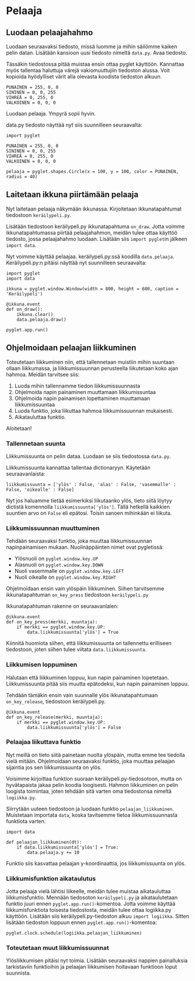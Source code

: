 # Pelaaja

## Luodaan pelaajahahmo

Luodaan seuraavaksi tiedosto, missä luomme ja mihin säilömme kaiken pelin datan. Lisätään kansioon uusi tiedosto nimeltä `data.py`. Avaa tiedosto.

Tässäkin tiedostossa pitää muistaa ensin ottaa pyglet käyttöön. Kannattaa myös tallentaa haluttuja värejä vakiomuuttujiin tiedoston alussa. Voit kopioida hyödylliset värit alla olevasta koodista tiedoston alkuun.

```Python3
PUNAINEN = 255, 0, 0
SININEN = 0, 0, 255
VIHREÄ = 0, 255, 0
VALKOINEN = 0, 0, 0
```

Luodaan pelaaja. Ympyrä sopii hyvin.

data.py tiedosto näyttää nyt siis suunnilleen seuraavalta:

```Python3
import pyglet

PUNAINEN = 255, 0, 0
SININEN = 0, 0, 255
VIHREÄ = 0, 255, 0
VALKOINEN = 0, 0, 0

pelaaja = pyglet.shapes.Circle(x = 100, y = 100, color = PUNAINEN, radius = 40)
```

## Laitetaan ikkuna piirtämään pelaaja

Nyt laitetaan pelaaja näkymään ikkunassa. Kirjoitetaan ikkunatapahtumat tiedostoon `keräilypeli.py`.

Lisätään tiedostoon keräilypeli.py ikkunatapahtuma `on_draw`. Jotta voimme ikkunatapahtumassa piirtää pelaajahahmon, meidän tulee ottaa käyttöö tiedosto, jossa pelaajahahmo luodaan. Lisätään siis `import pyglet`in jälkeen `import data`.

Nyt voimme käyttää pelaajaa. keräilypeli.py:ssä koodilla `data.pelaaja`. Keräilypeli.py:n pitäisi näyttää nyt suunnilleen seuraavalta:

```Python3
import pyglet
import data

ikkuna = pyglet.window.Window(width = 800, height = 600, caption = 'Keräilypeli')

@ikkuna.event
def on_draw():
    ikkuna.clear()
    data.pelaaja.draw()

pyglet.app.run()
```

## Ohjelmoidaan pelaajan liikkuminen

Toteutetaan liikkuminen niin, että tallennetaan muistiin mihin suuntaan ollaan liikkumassa, ja liikkumissuunnan perusteella liikutetaan koko ajan hahmoa. Meidän tarvitsee siis:
1. Luoda mihin tallennamme tiedon liikkumissuunnasta
2. Ohjelmoida napin painaminen muuttamaan liikkumissuntaa
3. Ohjelmoida napin painamisen lopettaminen muuttamaan liikkumissuuntaa
4. Luoda funktio, joka liikuttaa hahmoa liikkumissuunnan mukaisesti.
5. Aikatauluttaa funktio.

Aloitetaan!

### Tallennetaan suunta

Liikkumissuunta on pelin dataa. Luodaan se siis tiedostossa `data.py`.

Liikkumissuunta kannattaa tallentaa dictionaryyn. Käytetään seuraavanlaista:

```Python3
liikkumissuunta = ['ylös' : False, 'alas' : False, 'vasemmalle' : False, 'oikealle' : False]
```

Nyt jos haluamme tietää esimerkiksi liikutaanko ylös, tieto siitä löytyy dictistä komennolla `liikkumissuunta['ylös']`. Tällä hetkellä kaikkien suuntien arvo on `False` eli epätosi. Toisin sanoen mihinkään ei liikuta.

### Liikkumissuunnan muuttuminen

Tehdään seuraavaksi funktio, joka muuttaa liikkumissuunnan napinpainamisen mukaan. Nuolinäppäinten nimet ovat pygletissä: 
- Ylösnuoli on `pyglet.window.key.UP`
- Alasnuoli on `pyglet.window.key.DOWN`
- Nuoli vasemmalle on `pyglet.window.key.LEFT`
- Nuoli oikealle on `pyglet.window.key.RIGHT`

Ohjelmoidaan ensin vain ylöspäin liikkuminen. Siihen tarvitsemme ikkunatapahtuman `on_key_press` tiedostoon `keräilypeli.py`

Ikkunatapahtuman rakenne on seuraavanlaien:

```Python3
@ikkuna.event
def on_key_press(merkki, muuntaja):
    if merkki == pyglet.window.key.UP:
        data.liikkumissuunta['ylös'] = True
```

Kiinnitä huomiota siihen, että liikkumissuunta on tallennettu erilliseen tiedostoon, joten siihen tulee viitata `data.liikkumissuunta`.

### Liikkumisen loppuminen

Halutaan että liikkuminen loppuu, kun napin painaminen lopetetaan. Liikkumissuunta pitää siis muutta epätodeksi, kun napin painaminen loppuu.

Tehdään tämäkin ensin vain suunnalle ylös ikkunatapahtumaan `on_key_release`, tiedostoon keräilypeli.py.

```Python3
@ikkuna.event
def on_key_release(merkki, muuntaja):
    if merkki == pyglet.window.key.UP:
        data.liikkumissuunta['ylös'] = False
```

### Pelaajaa liikuttava funktio

Nyt meillä on tieto siitä painetaan nuolta ylöspäin, mutta emme tee tiedolla vielä mitään. Ohjelmoidaan seuraavaksi funktio, joka muuttaa pelaajan sijaintia jos sen liikkumissuunta on ylös.

Voisimme kirjoittaa funktion suoraan keräilypeli.py-tiedosotoon, mutta on hyvätapaista jakaa pelin koodia loogisesti. Hahmon liikkuminen on pelin loogista toimintaa, joten tehdään sitä varten oma tiedostonsa nimeltä `logiikka.py`.

Siirrytään uuteen tiedostoon ja luodaan funktio `pelaajan_liikkuminen`. Muistetaan importata `data`, koska tavitsemme tietoa liikkumissuunnasta funktiota varten.

```Python3
import data

def pelaajan_liikkuminen(dt):
    if data.liikkumissuunta['ylös'] = True:
        data.pelaaja.y += 10
```

Funktio siis kasvattaa pelaajan y-koordinaattia, jos liikkumissuunta on ylös.

### Liikkumisfunktion aikataulutus

Jotta pelaaja vielä lähtisi liikeelle, meidän tulee muistaa aikatauluttaa liikkumisfunktio. Mennään tiedosoton `keräilypeli.py` ja aikataulutetaan funktio juuri ennen `pyglet.app.run()`-komentoa. Jotta voimme käyttää liikkumisfunktiota toisesta tiedostosta, meidän tulee ottaa logiikka.py käyttöön. Lisätään siis keräilypeli.py-tiedoston alkuu `import logiikka`. Sitten lisätään tiedoston loppuun ennen `pyglet.app.run()`-komentoa:

```Python3
pyglet.clock.schedule(logiikka.pelaajan_liikkuminen)
```

### Toteutetaan muut liikkumissuunnat

Ylösliikkumisen pitäisi nyt toimia. Lisätään seuraavaksi nappien painalluksia tarkistaviin funktioihin ja pelaajan liikkumisen hoitavaan funktioon loput suunnista.

